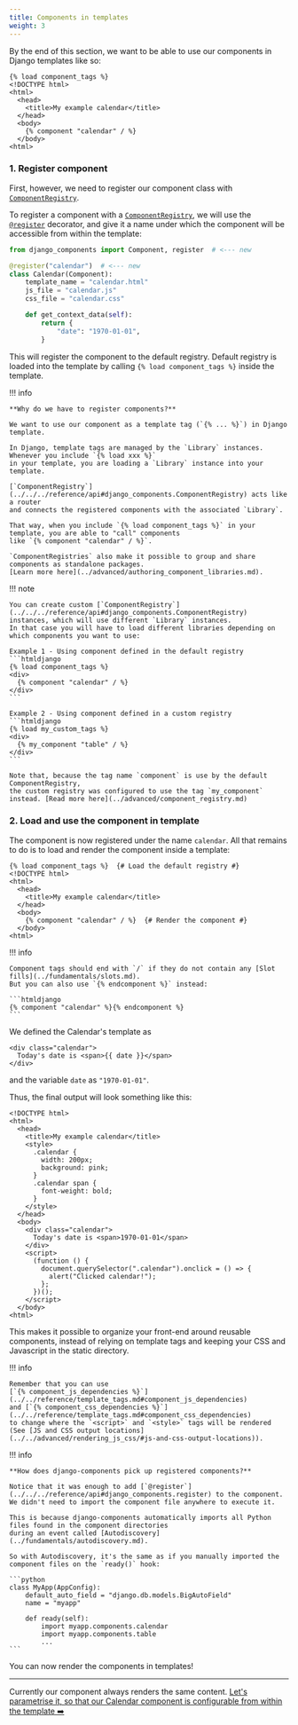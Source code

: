 ```yaml
---
title: Components in templates
weight: 3
---
```


By the end of this section, we want to be able to use our components in Django templates like so:

```htmldjango
{% load component_tags %}
<!DOCTYPE html>
<html>
  <head>
    <title>My example calendar</title>
  </head>
  <body>
    {% component "calendar" / %}
  </body>
<html>
```

### 1. Register component

First, however, we need to register our component class with [`ComponentRegistry`](../../../reference/api#django_components.ComponentRegistry).

To register a component with a [`ComponentRegistry`](../../../reference/api#django_components.ComponentRegistry),
we will use the [`@register`](../../../reference/api#django_components.register)
decorator, and give it a name under which the component will be accessible from within the template:

```python title="[project root]/components/calendar/calendar.py"
from django_components import Component, register  # <--- new

@register("calendar")  # <--- new
class Calendar(Component):
    template_name = "calendar.html"
    js_file = "calendar.js"
    css_file = "calendar.css"

    def get_context_data(self):
        return {
            "date": "1970-01-01",
        }
```

This will register the component to the default registry. Default registry is loaded into the template
by calling `{% load component_tags %}` inside the template.

!!! info

    **Why do we have to register components?**

    We want to use our component as a template tag (`{% ... %}`) in Django template.

    In Django, template tags are managed by the `Library` instances. Whenever you include `{% load xxx %}`
    in your template, you are loading a `Library` instance into your template.

    [`ComponentRegistry`](../../../reference/api#django_components.ComponentRegistry) acts like a router
    and connects the registered components with the associated `Library`.

    That way, when you include `{% load component_tags %}` in your template, you are able to "call" components
    like `{% component "calendar" / %}`.

    `ComponentRegistries` also make it possible to group and share components as standalone packages.
    [Learn more here](../advanced/authoring_component_libraries.md).

!!! note

    You can create custom [`ComponentRegistry`](../../../reference/api#django_components.ComponentRegistry)
    instances, which will use different `Library` instances.
    In that case you will have to load different libraries depending on which components you want to use:

    Example 1 - Using component defined in the default registry
    ```htmldjango
    {% load component_tags %}
    <div>
      {% component "calendar" / %}
    </div>
    ```

    Example 2 - Using component defined in a custom registry
    ```htmldjango
    {% load my_custom_tags %}
    <div>
      {% my_component "table" / %}
    </div>
    ```

    Note that, because the tag name `component` is use by the default ComponentRegistry,
    the custom registry was configured to use the tag `my_component` instead. [Read more here](../advanced/component_registry.md)

### 2. Load and use the component in template

The component is now registered under the name `calendar`. All that remains to do is to load
and render the component inside a template:

```htmldjango
{% load component_tags %}  {# Load the default registry #}
<!DOCTYPE html>
<html>
  <head>
    <title>My example calendar</title>
  </head>
  <body>
    {% component "calendar" / %}  {# Render the component #}
  </body>
<html>
```

!!! info

    Component tags should end with `/` if they do not contain any [Slot fills](../fundamentals/slots.md).
    But you can also use `{% endcomponent %}` instead:

    ```htmldjango
    {% component "calendar" %}{% endcomponent %}
    ```

We defined the Calendar's template as

```htmldjango
<div class="calendar">
  Today's date is <span>{{ date }}</span>
</div>
```

and the variable `date` as `"1970-01-01"`.

Thus, the final output will look something like this:

```htmldjango
<!DOCTYPE html>
<html>
  <head>
    <title>My example calendar</title>
    <style>
      .calendar {
        width: 200px;
        background: pink;
      }
      .calendar span {
        font-weight: bold;
      }
    </style>
  </head>
  <body>
    <div class="calendar">
      Today's date is <span>1970-01-01</span>
    </div>
    <script>
      (function () {
        document.querySelector(".calendar").onclick = () => {
          alert("Clicked calendar!");
        };
      })();
    </script>
  </body>
<html>
```

This makes it possible to organize your front-end around reusable components, instead of relying on template tags
and keeping your CSS and Javascript in the static directory.

!!! info

    Remember that you can use
    [`{% component_js_dependencies %}`](../../reference/template_tags.md#component_js_dependencies)
    and [`{% component_css_dependencies %}`](../../reference/template_tags.md#component_css_dependencies)
    to change where the `<script>` and `<style>` tags will be rendered (See [JS and CSS output locations](../../advanced/rendering_js_css/#js-and-css-output-locations)).

!!! info

    **How does django-components pick up registered components?**

    Notice that it was enough to add [`@register`](../../../reference/api#django_components.register) to the component.
    We didn't need to import the component file anywhere to execute it.

    This is because django-components automatically imports all Python files found in the component directories
    during an event called [Autodiscovery](../fundamentals/autodiscovery.md).

    So with Autodiscovery, it's the same as if you manually imported the component files on the `ready()` hook:

    ```python
    class MyApp(AppConfig):
        default_auto_field = "django.db.models.BigAutoField"
        name = "myapp"

        def ready(self):
            import myapp.components.calendar
            import myapp.components.table
            ...
    ```

You can now render the components in templates!

---

Currently our component always renders the same content. [Let's parametrise it, so that our Calendar component
is configurable from within the template ➡️](./parametrising_components.md)
